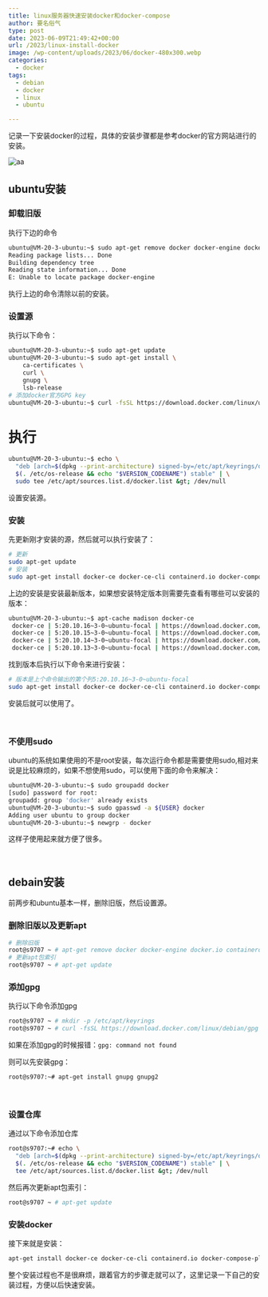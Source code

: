 ```yaml
---
title: linux服务器快速安装docker和docker-compose
author: 要名俗气
type: post
date: 2023-06-09T21:49:42+00:00
url: /2023/linux-install-docker
image: /wp-content/uploads/2023/06/docker-480x300.webp
categories:
  - docker
tags:
  - debian
  - docker
  - linux
  - ubuntu

---
```

记录一下安装docker的过程，具体的安装步骤都是参考docker的官方网站进行的安装。

![aa](https://www.iminling.com/wp-content/uploads/2023/06/docker.webp)

## ubuntu安装

### 卸载旧版

执行下边的命令

```bash
ubuntu@VM-20-3-ubuntu:~$ sudo apt-get remove docker docker-engine docker.io containerd runc
Reading package lists... Done
Building dependency tree
Reading state information... Done
E: Unable to locate package docker-engine
```


执行上边的命令清除以前的安装。

### 设置源

执行以下命令：

```bash
ubuntu@VM-20-3-ubuntu:~$ sudo apt-get update
ubuntu@VM-20-3-ubuntu:~$ sudo apt-get install \
    ca-certificates \
    curl \
    gnupg \
    lsb-release
# 添加docker官方GPG key
ubuntu@VM-20-3-ubuntu:~$ curl -fsSL https://download.docker.com/linux/ubuntu/gpg -o /etc/apt/keyrings/docker.asc
```




# 执行
```bash
ubuntu@VM-20-3-ubuntu:~$ echo \
  "deb [arch=$(dpkg --print-architecture) signed-by=/etc/apt/keyrings/docker.asc] https://download.docker.com/linux/ubuntu \
  $(. /etc/os-release && echo "$VERSION_CODENAME") stable" | \
  sudo tee /etc/apt/sources.list.d/docker.list &gt; /dev/null
```

设置安装源。



### 安装

先更新刚才安装的源，然后就可以执行安装了：

```bash
# 更新
sudo apt-get update
# 安装
sudo apt-get install docker-ce docker-ce-cli containerd.io docker-compose-plugin
```




上边的安装是安装最新版本，如果想安装特定版本则需要先查看有哪些可以安装的版本：

```bash
ubuntu@VM-20-3-ubuntu:~$ apt-cache madison docker-ce
 docker-ce | 5:20.10.16~3-0~ubuntu-focal | https://download.docker.com/linux/ubuntu focal/stable amd64 Packages
 docker-ce | 5:20.10.15~3-0~ubuntu-focal | https://download.docker.com/linux/ubuntu focal/stable amd64 Packages
 docker-ce | 5:20.10.14~3-0~ubuntu-focal | https://download.docker.com/linux/ubuntu focal/stable amd64 Packages
 docker-ce | 5:20.10.13~3-0~ubuntu-focal | https://download.docker.com/linux/ubuntu focal/stable amd64 Packages
```




找到版本后执行以下命令来进行安装：

```bash
# 版本是上个命令输出的第个列5:20.10.16~3-0~ubuntu-focal
sudo apt-get install docker-ce docker-ce-cli containerd.io docker-compose-plugin
```




安装后就可以使用了。

&nbsp;

### 不使用sudo

ubuntu的系统如果使用的不是root安装，每次运行命令都是需要使用sudo,相对来说是比较麻烦的，如果不想使用sudo，可以使用下面的命令来解决：

```bash
ubuntu@VM-20-3-ubuntu:~$ sudo groupadd docker
[sudo] password for root:
groupadd: group 'docker' already exists
ubuntu@VM-20-3-ubuntu:~$ sudo gpasswd -a ${USER} docker
Adding user ubuntu to group docker
ubuntu@VM-20-3-ubuntu:~$ newgrp - docker
```




这样子使用起来就方便了很多。

&nbsp;

## debain安装

前两步和ubuntu基本一样，删除旧版，然后设置源。

### 删除旧版以及更新apt

```bash
# 删除旧版
root@s9707 ~ # apt-get remove docker docker-engine docker.io containerd runc
# 更新apt包索引
root@s9707 ~ # apt-get update
```



### 添加gpg

执行以下命令添加gpg

```bash
root@s9707 ~ # mkdir -p /etc/apt/keyrings 
root@s9707 ~ # curl -fsSL https://download.docker.com/linux/debian/gpg -o /etc/apt/keyrings/docker.asc
```




如果在添加gpg的时候报错：`gpg: command not found`

则可以先安装gpg：

```bash
root@s9707:~# apt-get install gnupg gnupg2
```

&nbsp;

### 设置仓库

通过以下命令添加仓库

```bash
root@s9707:~# echo \
  "deb [arch=$(dpkg --print-architecture) signed-by=/etc/apt/keyrings/docker.asc] https://download.docker.com/linux/debian \
  $(. /etc/os-release && echo "$VERSION_CODENAME") stable" | \
  tee /etc/apt/sources.list.d/docker.list &gt; /dev/null
```




然后再次更新apt包索引：

```bash
root@s9707 ~ # apt-get update
```



### 安装docker

接下来就是安装：

```bash
apt-get install docker-ce docker-ce-cli containerd.io docker-compose-plugin
```



整个安装过程也不是很麻烦，跟着官方的步骤走就可以了，这里记录一下自己的安装过程，方便以后快速安装。

&nbsp;

&nbsp;

&nbsp;